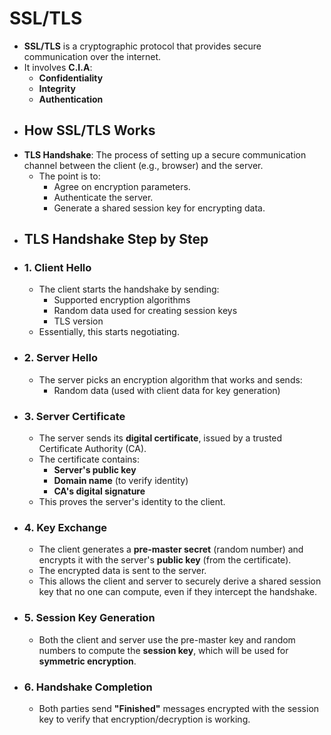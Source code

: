 # SSL/TLS
- **SSL/TLS** is a cryptographic protocol that provides secure communication over the internet.
- It involves **C.I.A**:
	- **Confidentiality**
	- **Integrity**
	- **Authentication**
- ## How SSL/TLS Works
- **TLS Handshake**: The process of setting up a secure communication channel between the client (e.g., browser) and the server.
	- The point is to:
		- Agree on encryption parameters.
		- Authenticate the server.
		- Generate a shared session key for encrypting data.
- ## TLS Handshake Step by Step
- ### 1. Client Hello
	- The client starts the handshake by sending:
		- Supported encryption algorithms
		- Random data used for creating session keys
		- TLS version
	- Essentially, this starts negotiating.
- ### 2. Server Hello
	- The server picks an encryption algorithm that works and sends:
		- Random data (used with client data for key generation)
- ### 3. Server Certificate
	- The server sends its **digital certificate**, issued by a trusted Certificate Authority (CA).
	- The certificate contains:
		- **Server's public key**
		- **Domain name** (to verify identity)
		- **CA's digital signature**
	- This proves the server's identity to the client.
- ### 4. Key Exchange
	- The client generates a **pre-master secret** (random number) and encrypts it with the server's **public key** (from the certificate).
	- The encrypted data is sent to the server.
	- This allows the client and server to securely derive a shared session key that no one can compute, even if they intercept the handshake.
- ### 5. Session Key Generation
	- Both the client and server use the pre-master key and random numbers to compute the **session key**, which will be used for **symmetric encryption**.
- ### 6. Handshake Completion
	- Both parties send **"Finished"** messages encrypted with the session key to verify that encryption/decryption is working.